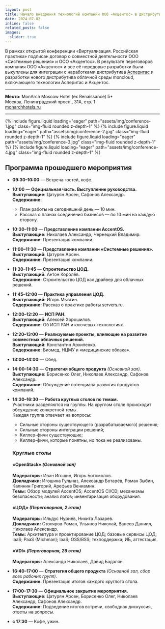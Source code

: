 ```yaml
---
layout: post
title: Начало внедрения технологий компании ООО «Акцентос» в дистрибутив moncloud.
date: 2024-07-02
inline: false
related_posts: false
images:
  slider: true
---
```


В рамках открытой конференции «Виртуализация. Российская практика» подписан договор о совместной деятельности ООО «Системные решения» и ООО «Акцентос». В результате переговоров компания ООО «Акцентос» и все её передовые разработки были выкуплены для интеграции с наработками дистрибутива <a href="https://reestr.digital.gov.ru/reestr/307271/">Асперитас</a> и разработки нового дистрибутива облачной среды moncloud, включающего технологии Асперитас и Акцентос.

---

**Место:** MonArch Moscow Hotel (ex Renaissance) 5*  
Москва, Ленинградский просп., 31А, стр. 1  
[monarchhotels.ru](https://monarchhotels.ru/)

---

<swiper-container keyboard="true" navigation="true" pagination="true" pagination-clickable="true" pagination-dynamic-bullets="true" rewind="true">
  <swiper-slide>{% include figure.liquid loading="eager" path="assets/img/conference-1.jpg" class="img-fluid rounded z-depth-1" %}</swiper-slide>
  <swiper-slide>{% include figure.liquid loading="eager" path="assets/img/conference-2.jpg" class="img-fluid rounded z-depth-1" %}</swiper-slide>
  <swiper-slide>{% include figure.liquid loading="eager" path="assets/img/conference-3.jpg" class="img-fluid rounded z-depth-1" %}</swiper-slide>
  <swiper-slide>{% include figure.liquid loading="eager" path="assets/img/conference-4.jpg" class="img-fluid rounded z-depth-1" %}</swiper-slide>
</swiper-container>


## Программа прошедшего мероприятия

- **09:30–10:00** — Встреча гостей, кофе.

- **10:00** — **Официальная часть. Выступление руководства.**  
  **Выступающие:** Цатурян Арсен, Сафонов Александр.  
  **Содержание:**  
  - План работы на сегодняшний день — 10 мин.  
  - Рассказ о планах соединения бизнесов — по 10 мин на каждую сторону.

- **10:30–11:00** — **Представление компании AccentOS.**  
  **Выступающие:** Николаев Александр, Чернецкий Владимир.  
  **Содержание:** Презентация компании.

- **11:00–11:30** — **Представление компании «Системные решения».**  
  **Выступающий:** Цатурян Арсен.  
  **Содержание:** Презентация компании.

- **11:30–11:45** — **Строительство ЦОД.**  
  **Выступающий:** Антон Королёв.  
  **Содержание:** Строительство ЦОД как драйвер для облачных решений.

- **11:45–12:00** — **Практика управления ЦОД.**  
  **Выступающий:** Игорь Мызгин.  
  **Содержание:** Рассказ о практике работы servers.ru.

- **12:00–12:20** — **ИСП РАН.**  
  **Выступающий:** Алексей Хорошилов.  
  **Содержание:** Об ИСП РАН и ключевых технологиях.

- **12:20–13:00** — **Реализуемые проекты, влияющие на развитие совместных облачных решений.**  
  **Выступающий:** Константин Архипенко.  
  **Содержание:** Биомед, НЦМУ и «медицинские облака».

- **13:00–14:00** — Обед.

- **14:00–14:30** — **Стратегия общего продукта** _(Основной зал)_.  
  **Выступающие:** Борисенко Олег, Николаев Александр, Сафонов Александр.  
  **Содержание:** Обсуждение потенциала развития продуктов компаний.

- **14:30–16:30** — **Работа круглых столов по темам.**  
  Участники разделяются на группы. На круглом столе происходит обсуждение конкретной темы.  
  Каждая группа отвечает на вопросы:  
  - Сильные стороны существующего (разрабатываемого) решения;  
  - Сильные стороны интеграции решений;  
  - Киллер-фичи существующие;  
  - Киллер-фичи, которые понятны, но пока не реализованы.

  ### Круглые столы

  #### «OpenStack» _(Основной зал)_
  **Модераторы:** Иван Игошин, Игорь Богомолов.  
  **Докладчики:** Игошина Гульназ, Александр Ботарёв, Роман Зыбин, Калинин Григорий, Арефьев Вениамин.  
  **Темы:** Обзор модулей AccentOS; AccentOS CI/CD; механизмы безопасности; анализ логов; инвентаризация оборудования.

  #### «ЦОД» _(Переговорная, 2 этаж)_
  **Модераторы:** Ильдус Нуриев, Никита Лазарев.  
  **Докладчики:** Столяров Роман, Ульянов Николай, Ванеев Даниил, Николаев Александр.  
  **Темы:** Архитектура и проектирование ЦОД; базовые сервисы ЦОД; IaaS; PaaS (Michman); IaaS; OSS/BSS; техподдержка; ИБ, аттестация.

  #### «VDI» _(Переговорная, 29 этаж)_
  **Модераторы:** Александр Николаев, Давид Бадалян.

- **16:40–17:00** — **Стратегия общего продукта** _(Основной зал, сбор всех рабочих групп)_.  
  **Содержание:** Презентация итогов каждого круглого стола.

- **17:00–17:30** — **Официальное закрытие мероприятия.**  
  **Выступающие:** Цатурян Арсен, Борисенко Олег, Николаев Александр, Сафонов Александр.  
  **Содержание:** Подведение итогов встречи, свободная дискуссия, ответы на вопросы.

- **с 17:30** — Кофе, ужин.